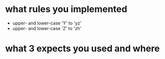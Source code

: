 # what rules you implemented

* upper- and lower-case 'Y' to 'yz'
* upper- and lower-case 'Z' to 'zh'

# what 3 expects you used and where
